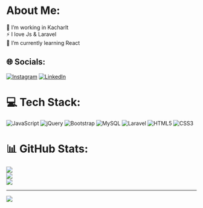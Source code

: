 # About Me:
🔭 I’m working in KacharIt<br>⚡ I love Js & Laravel<br>🌱 I’m currently learning React


## 🌐 Socials:
[![Instagram](https://img.shields.io/badge/Instagram-%23E4405F.svg?logo=Instagram&logoColor=white)](https://instagram.com/mrshyno) [![LinkedIn](https://img.shields.io/badge/LinkedIn-%230077B5.svg?logo=linkedin&logoColor=white)](https://linkedin.com/in/shayan-davoodpour-b264aa24b) 

# 💻 Tech Stack:
![JavaScript](https://img.shields.io/badge/javascript-%23323330.svg?style=for-the-badge&logo=javascript&logoColor=%23F7DF1E) ![jQuery](https://img.shields.io/badge/jquery-%230769AD.svg?style=for-the-badge&logo=jquery&logoColor=white) ![Bootstrap](https://img.shields.io/badge/bootstrap-%238511FA.svg?style=for-the-badge&logo=bootstrap&logoColor=white) ![MySQL](https://img.shields.io/badge/mysql-%2300000f.svg?style=for-the-badge&logo=mysql&logoColor=white) ![Laravel](https://img.shields.io/badge/laravel-%23FF2D20.svg?style=for-the-badge&logo=laravel&logoColor=white) ![HTML5](https://img.shields.io/badge/html5-%23E34F26.svg?style=for-the-badge&logo=html5&logoColor=white) ![CSS3](https://img.shields.io/badge/css3-%231572B6.svg?style=for-the-badge&logo=css3&logoColor=white)

# 📊 GitHub Stats:
![](https://github-readme-stats.vercel.app/api?username=MrShyno&theme=gruvbox&hide_border=false&include_all_commits=false&count_private=false)<br/>
![](https://github-readme-streak-stats.herokuapp.com/?user=MrShyno&theme=gruvbox&hide_border=false)<br/>
![](https://github-readme-stats.vercel.app/api/top-langs/?username=MrShyno&theme=gruvbox&hide_border=false&include_all_commits=false&count_private=false&layout=compact)


---
[![](https://visitcount.itsvg.in/api?id=MrShyno&icon=0&color=0)](https://visitcount.itsvg.in)

<!-- Proudly created with GPRM ( https://gprm.itsvg.in ) -->
